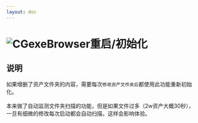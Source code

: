 ```yaml
---
layout: doc
---
```

# <span class="h1-icon"><img src="/cgexe_browser/restart_browser.webp" alt="CGexeBrowser"></span>重启/初始化

## 说明
如果增删了资产文件夹的内容，需要每次`修改资产文件夹后`都使用此功能重新初始化。  
<br />
本来做了自动监测文件夹扫描的功能，但是如果文件过多（2w资产大概30秒），一旦有细微的修改每次启动都会自动扫描，这样会影响体验。
<br />

